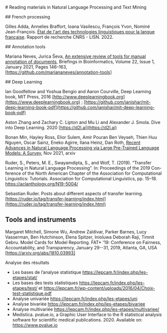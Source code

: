 
# Reading materials in Natural Language Processing and Text Mining

## French processing 

Gilles Adda, Annelies Braffort, Ioana Vasilescu, François Yvon, Nominé Jean-François. [État de l'art des technologies linguistiques pour la langue française](https://hal.archives-ouvertes.fr/hal-03637784). Rapport de recherche CNRS - LISN. 2022.

## Annotation tools

Mariana Neves, Jurica Ševa, [An extensive review of tools for manual annotation of documents](https://academic.oup.com/bib/article/22/1/146/5670958), Briefings in Bioinformatics, Volume 22, Issue 1, January 2021, Pages 146–163, [https://github.com/mariananeves/annotation-tools]

## Deep Learning

Ian Goodfellow and Yoshua Bengio and Aaron Courville, Deep Learning book, MIT Press, 2016  [http://www.deeplearningbook.org](https://www.deeplearningbook.org) ; [https://github.com/janishar/mit-deep-learning-book-pdf](https://github.com/janishar/mit-deep-learning-book-pdf)

Aston Zhang and Zachary C. Lipton and Mu Li and Alexander J. Smola. Dive into Deep Learning. 2020 [https://d2l.ai](https://d2l.ai)

Bonan Min, Hayley Ross, Elior Sulem, Amir Pouran Ben Veyseh, Thien Huu Nguyen, Oscar Sainz, Eneko Agirre, Ilana Heinz, Dan Roth, [Recent Advances in Natural Language Processing via Large Pre-Trained Language Models: A Survey](https://arxiv.org/abs/2111.01243), Nov 2021, arxiv

Ruder, S., Peters, M. E., Swayamdipta, S., and Wolf, T. (2019). “Transfer Learning in Natural Language Processing”. In: Proceedings of the 2019 Con-
ference of the North American Chapter of the Association for Computational Linguistics: Tutorials. Association for Computational Linguistics, pp. 15–18. https://aclanthology.org/N19-5004/

Sebastian Ruder. Posts about different aspects of transfer learning. [https://ruder.io/tag/transfer-learning/index.html](https://ruder.io/tag/transfer-learning/index.html)

## Tools and instruments

Margaret Mitchell, Simone Wu, Andrew Zaldivar, Parker Barnes, Lucy Vasserman, Ben Hutchinson, Elena Spitzer, Inioluwa Deborah Raji, Timnit Gebru. Model Cards for Model Reporting. FAT* '19: Conference on Fairness, Accountability, and Transparency, January 29--31, 2019, Atlanta, GA, USA [https://arxiv.org/abs/1810.03993]

Analyse des résultats
* Les bases de l’analyse statistique https://lepcam.fr/index.php/les-etapes/stat/
* Les bases des tests statistiques https://lepcam.fr/index.php/les-etapes/test/ et https://lepcam.fr/wp-content/uploads/2016/04/Choix-test-statistique.pdf
* Analyse univariée https://lepcam.fr/index.php/les-etapes/uni
* Analyse bivariée https://lepcam.fr/index.php/les-etapes/bivariee
* Analyse multivariée https://lepcam.fr/index.php/les-etapes/multivariee/
* Medistica. pvalue.io, a Graphic User Interface to the R statistical analysis software for scientific medical publications. 2020. Available on: https://www.pvalue.io
